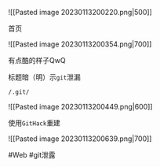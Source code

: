 ![[Pasted image 20230113200220.png|500]]

首页

![[Pasted image 20230113200354.png|700]]

有点酷的样子QwQ

标题暗（明）示`git`泄漏

```
/.git/
```

![[Pasted image 20230113200449.png|600]]

使用`GitHack`重建

![[Pasted image 20230113200639.png|700]]

#Web #git泄露 